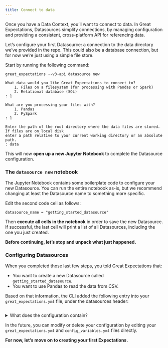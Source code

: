 ```yaml
---
title: Connect to data
---
```


Once you have a Data Context, you’ll want to connect to data. In Great Expectations, Datasources simplify connections, by managing configuration and providing a consistent, cross-platform API for referencing data.

Let’s configure your first Datasource: a connection to the data directory we’ve provided in the repo. This could also be a database connection, but for now we’re just using a simple file store.

Start by running the following command:
````console
great_expectations --v3-api datasource new
````

````console
What data would you like Great Expectations to connect to?
    1. Files on a filesystem (for processing with Pandas or Spark)
    2. Relational database (SQL)
: 1

What are you processing your files with?
    1. Pandas
    2. PySpark
: 1

Enter the path of the root directory where the data files are stored. If files are on local disk
enter a path relative to your current working directory or an absolute path.
: data
````

This will now **open up a new Jupyter Notebook** to complete the Datasource configuration.

### The ```datasource new``` notebook

The Jupyter Notebook contains some boilerplate code to configure your new Datasource. You can run the entire notebook as-is, but we recommend changing at least the Datasource name to something more specific.

Edit the second code cell as follows:

````console
datasource_name = "getting_started_datasource"
````

Then **execute all cells in the notebook** in order to save the new Datasource. If successful, the last cell will print a list of all Datasources, including the one you just created.

**Before continuing, let’s stop and unpack what just happened.**

### Configuring Datasources

When you completed those last few steps, you told Great Expectations that:

+ You want to create a new Datasource called `getting_started_datasource`.
+ You want to use Pandas to read the data from CSV.

Based on that information, the CLI added the following entry into your ```great_expectations.yml``` file, under the datasources header:

```yaml file=../../../tests/integration/docusaurus/tutorials/getting-started/getting_started.py#L23-L40
```

<details>
  <summary>What does the configuration contain?</summary>
  <div>
    <p>
        <b>ExecutionEngine</b> : The <code>ExecutionEngine</code> provides backend-specific computing resources that are used to read-in and perform validation on data.  For more information on `ExecutionEngines`, please refer to the following <a href="https://docs.greatexpectations.io/docs/reference/execution_engine">Core Concepts document on ExecutionEngines</a>.
    </p>
    <p>
        <b>DataConnectors</b> :  <code>DataConnectors</code> facilitate access to external data stores, such as filesystems, databases, and cloud storage. The current configuration contains both an <code>InferredAssetFilesystemDataConnector</code>, which allows you to retrieve a batch of data by naming a data asset (which is the filename in our case), and a <code>RuntimeDataConnector</code>, which allows you to retrieve a batch of data by defining a filepath.  In this tutorial we will only be using the <code>InferredAssetFilesystemDataConnector</code>.  For more information on <code>DataConnectors</code>, please refer to the <a href="https://docs.greatexpectations.io/docs/reference/datasources">Core Concepts document on Datasources</a>.
    </p>
    <p>
        This datasource does not require any credentials. However, if you were to connect to a database that requires connection credentials, those would be stored in <code>great_expectations/uncommitted/config_variables.yml</code>.
    </p>
  </div>
</details>

In the future, you can modify or delete your configuration by editing your ```great_expectations.yml``` and ```config_variables.yml``` files directly.

**For now, let’s move on to creating your first Expectations.**
